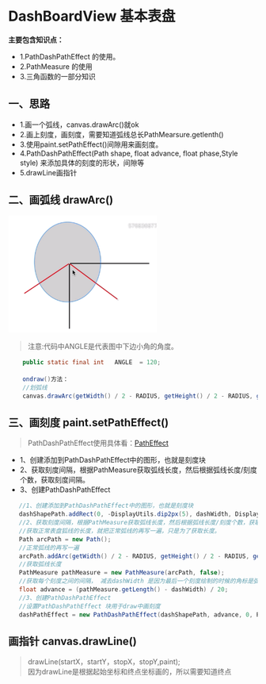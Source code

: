 # DashBoardView 基本表盘

**主要包含知识点：**
- 1.PathDashPathEffect 的使用。
- 2.PathMeasure 的使用
- 3.三角函数的一部分知识

## 一、思路
- 1.画一个弧线，canvas.drawArc()就ok
- 2.画上刻度，画刻度，需要知道弧线总长PathMearsure.getlenth()
- 3.使用paint.setPathEffect()间隙用来画刻度。
- 4.PathDashPathEffect(Path shape, float advance, float phase,Style style)
来添加具体的刻度的形状，间隙等
- 5.drawLine画指针

## 二、画弧线 drawArc()
 <img width="300" height=“100” src="https://github.com/IRVING18/notes/blob/master/android/file/angle.png"></img>
> 注意:代码中ANGLE是代表图中下边小角的角度。

```java
    public static final int   ANGLE  = 120;
    
    ondraw()方法：
    //划弧线
    canvas.drawArc(getWidth() / 2 - RADIUS, getHeight() / 2 - RADIUS, getWidth() / 2 + RADIUS, getHeight() / 2 + RADIUS, 90 + ANGLE / 2, 360 - ANGLE, false, paint);
```

## 三、画刻度 paint.setPathEffect()
> PathDashPathEffect使用具体看：[PathEffect](https://github.com/IRVING18/notes/blob/master/android/自定义View/2、Paint.md)

- 1、创建添加到PathDashPathEffect中的图形，也就是刻度块
- 2、获取刻度间隔，根据PathMeasure获取弧线长度，然后根据弧线长度/刻度个数，获取刻度间隔。
- 3、创建PathDashPathEffect

```java
   //1、创建添加到PathDashPathEffect中的图形，也就是刻度块
   dashShapePath.addRect(0, -DisplayUtils.dip2px(5), dashWidth, DisplayUtils.dip2px(20), Path.Direction.CW);
   //2、获取刻度间隔，根据PathMeasure获取弧线长度，然后根据弧线长度/刻度个数，获取刻度间隔。
   //获取正常表盘狐线的长度，就把正常弧线的再写一遍，只是为了获取长度。
   Path arcPath = new Path();
   //正常弧线的再写一遍
   arcPath.addArc(getWidth() / 2 - RADIUS, getHeight() / 2 - RADIUS, getWidth() / 2 + RADIUS, getHeight() / 2 + RADIUS, 90 + ANGLE / 2, 360 - ANGLE);
   //获取弧线长度
   PathMeasure pathMeasure = new PathMeasure(arcPath, false);
   //获取每个刻度之间的间隔， 减去dashWidth 是因为最后一个刻度绘制的时候的角标是弧线的最后了，所以最后一个刻度超出了弧线边缘。
   float advance = (pathMeasure.getLength() - dashWidth) / 20;
   //3、创建PathDashPathEffect
   //设置PathDashPathEffect 块用于draw中画刻度
   dashPathEffect = new PathDashPathEffect(dashShapePath, advance, 0, PathDashPathEffect.Style.MORPH);
```

## 画指针 canvas.drawLine()
> drawLine(startX，startY，stopX，stopY,paint);   
> 因为drawLine是根据起始坐标和终点坐标画的，所以需要知道终点
